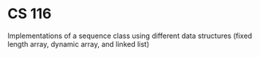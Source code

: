 # CS 116

Implementations of a sequence class using different data structures (fixed length array, dynamic array, and linked list)
